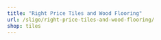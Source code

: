```yaml
---
title: "Right Price Tiles and Wood Flooring"
url: /sligo/right-price-tiles-and-wood-flooring/
shop: tiles
---
```

